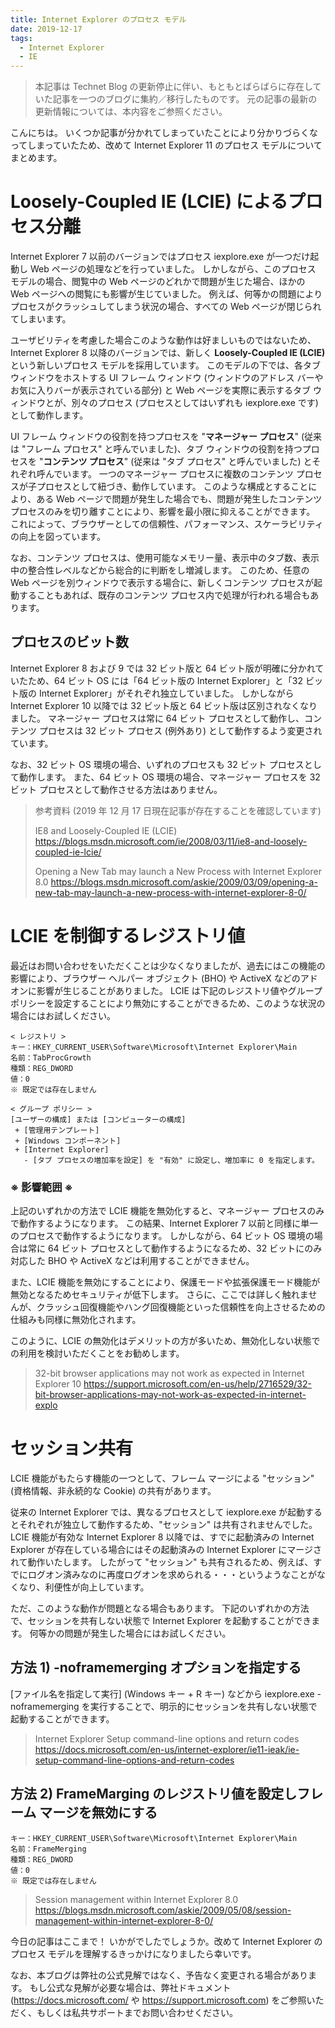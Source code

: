 ```yaml
---
title: Internet Explorer のプロセス モデル
date: 2019-12-17
tags: 
  - Internet Explorer
  - IE
---
```


> 本記事は Technet Blog の更新停止に伴い、もともとばらばらに存在していた記事を一つのブログに集約／移行したものです。
> 元の記事の最新の更新情報については、本内容をご参照ください。

こんにちは。
いくつか記事が分かれてしまっていたことにより分かりづらくなってしまっていたため、改めて Internet Explorer 11 のプロセス モデルについてまとめます。

# Loosely-Coupled IE (LCIE) によるプロセス分離
Internet Explorer 7 以前のバージョンではプロセス iexplore.exe が一つだけ起動し Web ページの処理などを行っていました。
しかしながら、このプロセス モデルの場合、閲覧中の Web ページのどれかで問題が生じた場合、ほかの Web ページへの閲覧にも影響が生じていました。
例えば、何等かの問題によりプロセスがクラッシュしてしまう状況の場合、すべての Web ページが閉じられてしまいます。

ユーザビリティを考慮した場合このような動作は好ましいものではないため、Internet Explorer 8 以降のバージョンでは、新しく **Loosely-Coupled IE (LCIE)** という新しいプロセス モデルを採用しています。
このモデルの下では、各タブ ウィンドウをホストする UI フレーム ウィンドウ (ウィンドウのアドレス バーやお気に入りバーが表示されている部分) と Web ページを実際に表示するタブ ウィンドウとが、別々のプロセス (プロセスとしてはいずれも iexplore.exe です) として動作します。

UI フレーム ウィンドウの役割を持つプロセスを "**マネージャー プロセス**" (従来は "フレーム プロセス" と呼んでいました)、タブ ウィンドウの役割を持つプロセスを "**コンテンツ プロセス**" (従来は "タブ プロセス" と呼んでいました) とそれぞれ呼んでいます。
一つのマネージャー プロセスに複数のコンテンツ プロセスが子プロセスとして紐づき、動作しています。
このような構成とすることにより、ある Web ページで問題が発生した場合でも、問題が発生したコンテンツ プロセスのみを切り離すことにより、影響を最小限に抑えることができます。
これによって、ブラウザーとしての信頼性、パフォーマンス、スケーラビリティの向上を図っています。

なお、コンテンツ プロセスは、使用可能なメモリー量、表示中のタブ数、表示中の整合性レベルなどから総合的に判断をし増減します。
このため、任意の Web ページを別ウィンドウで表示する場合に、新しくコンテンツ プロセスが起動することもあれば、既存のコンテンツ プロセス内で処理が行われる場合もあります。

## プロセスのビット数
Internet Explorer 8 および 9 では 32 ビット版と 64 ビット版が明確に分かれていたため、64 ビット OS には「64 ビット版の Internet Explorer」と「32 ビット版の Internet Explorer」がそれぞれ独立していました。
しかしながら Internet Explorer 10 以降では 32 ビット版と 64 ビット版は区別されなくなりました。
マネージャー プロセスは常に 64 ビット プロセスとして動作し、コンテンツ プロセスは 32 ビット プロセス (例外あり) として動作するよう変更されています。

なお、32 ビット OS 環境の場合、いずれのプロセスも 32 ビット プロセスとして動作します。
また、64 ビット OS 環境の場合、マネージャー プロセスを 32 ビット プロセスとして動作させる方法はありません。

> 参考資料 (2019 年 12 月 17 日現在記事が存在することを確認しています)
>
> IE8 and Loosely-Coupled IE (LCIE)
> https://blogs.msdn.microsoft.com/ie/2008/03/11/ie8-and-loosely-coupled-ie-lcie/
>
> Opening a New Tab may launch a New Process with Internet Explorer 8.0
> https://blogs.msdn.microsoft.com/askie/2009/03/09/opening-a-new-tab-may-launch-a-new-process-with-internet-explorer-8-0/


# LCIE を制御するレジストリ値
最近はお問い合わせをいただくことは少なくなりましたが、過去にはこの機能の影響により、ブラウザー ヘルパー オブジェクト (BHO) や ActiveX などのアドオンに影響が生じることがありました。
LCIE は下記のレジストリ値やグループ ポリシーを設定することにより無効にすることができるため、このような状況の場合にはお試しください。

```
< レジストリ >
キー：HKEY_CURRENT_USER\Software\Microsoft\Internet Explorer\Main
名前：TabProcGrowth
種類：REG_DWORD
値：0
※ 既定では存在しません

< グループ ポリシー >
[ユーザーの構成] または [コンピューターの構成]
 + [管理用テンプレート]
 + [Windows コンポーネント]
 + [Internet Explorer]
   - [タブ プロセスの増加率を設定] を "有効" に設定し、増加率に 0 を指定します。
```

### ※ 影響範囲 ※
上記のいずれかの方法で LCIE 機能を無効化すると、マネージャー プロセスのみで動作するようになります。
この結果、Internet Explorer 7 以前と同様に単一のプロセスで動作するようになります。
しかしながら、64 ビット OS 環境の場合は常に 64 ビット プロセスとして動作するようになるため、32 ビットにのみ対応した BHO や ActiveX などは利用することができません。

また、LCIE 機能を無効にすることにより、保護モードや拡張保護モード機能が無効となるためセキュリティが低下します。
さらに、ここでは詳しく触れませんが、クラッシュ回復機能やハング回復機能といった信頼性を向上させるための仕組みも同様に無効化されます。

このように、LCIE の無効化はデメリットの方が多いため、無効化しない状態での利用を検討いただくことをお勧めします。

> 32-bit browser applications may not work as expected in Internet Explorer 10
> https://support.microsoft.com/en-us/help/2716529/32-bit-browser-applications-may-not-work-as-expected-in-internet-explo


# セッション共有
LCIE 機能がもたらす機能の一つとして、フレーム マージによる "セッション" (資格情報、非永続的な Cookie) の共有があります。

従来の Internet Explorer では、異なるプロセスとして iexplore.exe が起動するとそれぞれが独立して動作するため、"セッション" は共有されませんでした。
LCIE 機能が有効な Internet Explorer 8 以降では、すでに起動済みの Internet Explorer が存在している場合にはその起動済みの Internet Explorer にマージされて動作いたします。
したがって "セッション" も共有されるため、例えば、すでにログオン済みなのに再度ログオンを求められる・・・というようなことがなくなり、利便性が向上しています。

ただ、このような動作が問題となる場合もあります。
下記のいずれかの方法で、セッションを共有しない状態で Internet Explorer を起動することができます。
何等かの問題が発生した場合にはお試しください。

## 方法 1) -noframemerging オプションを指定する
[ファイル名を指定して実行] (Windows キー + R キー) などから iexplore.exe -noframemerging を実行することで、明示的にセッションを共有しない状態で起動することができます。

> Internet Explorer Setup command-line options and return codes
> https://docs.microsoft.com/en-us/internet-explorer/ie11-ieak/ie-setup-command-line-options-and-return-codes

## 方法 2) FrameMarging のレジストリ値を設定しフレーム マージを無効にする
```
キー：HKEY_CURRENT_USER\Software\Microsoft\Internet Explorer\Main
名前：FrameMerging
種類：REG_DWORD
値：0
※ 既定では存在しません
```

> Session management within Internet Explorer 8.0
> https://blogs.msdn.microsoft.com/askie/2009/05/08/session-management-within-internet-explorer-8-0/

今日の記事はここまで！
いかがでしたでしょうか。改めて Internet Explorer のプロセス モデルを理解するきっかけになりましたら幸いです。

なお、本ブログは弊社の公式見解ではなく、予告なく変更される場合があります。
もし公式な見解が必要な場合は、弊社ドキュメント (https://docs.microsoft.com/ や https://support.microsoft.com) をご参照いただく、もしくは私共サポートまでお問い合わせください。
